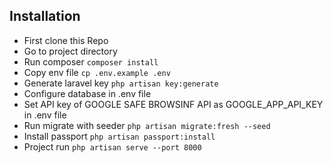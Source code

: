 ## Installation

- First clone this Repo
- Go to project directory
- Run composer `composer install`
- Copy env file `cp .env.example .env`
- Generate laravel key `php artisan key:generate`
- Configure database in .env file
- Set API key of GOOGLE SAFE BROWSINF API as GOOGLE_APP_API_KEY in .env file
- Run migrate with seeder `php artisan migrate:fresh --seed`
- Install passport `php artisan passport:install`
- Project run `php artisan serve --port 8000`
